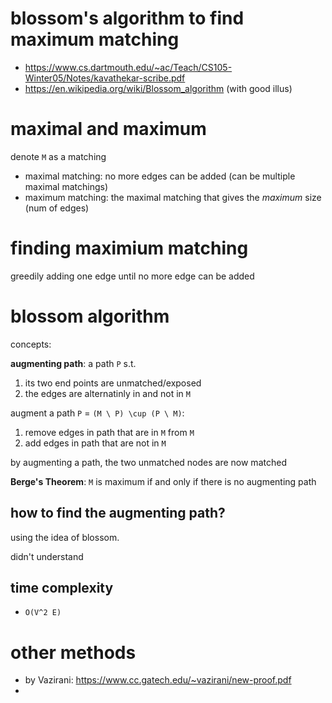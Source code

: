 # blossom's algorithm to find maximum matching

- https://www.cs.dartmouth.edu/~ac/Teach/CS105-Winter05/Notes/kavathekar-scribe.pdf
- https://en.wikipedia.org/wiki/Blossom_algorithm (with good illus)


# maximal and maximum

denote `M` as a matching

- maximal matching: no more edges can be added (can be multiple maximal matchings)
- maximum matching: the maximal matching that gives the *maximum* size (num of edges)

# finding maximium matching

greedily adding one edge until no more edge can be added

# blossom algorithm

concepts:

**augmenting path**: a path `P` s.t.

  1. its two end points are unmatched/exposed
  2. the edges are alternatinly in and not in `M`

augment a path `P` = `(M \ P) \cup (P \ M)`:

1. remove edges in path that are in `M` from `M`
2. add edges in path that  are not in `M`

by augmenting a path, the two unmatched nodes are now matched

**Berge's Theorem**: `M` is maximum if and only if there is no augmenting path

## how to find the augmenting path?

using the idea of blossom.

didn't understand

## time complexity

- `O(V^2 E)`


# other methods

- by Vazirani: https://www.cc.gatech.edu/~vazirani/new-proof.pdf
- 